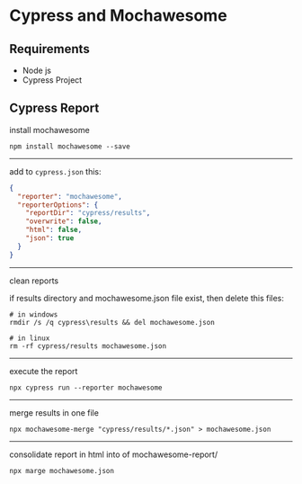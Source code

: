 # Cypress and Mochawesome

## Requirements
- Node js
- Cypress Project

## Cypress Report

install mochawesome
```
npm install mochawesome --save  
```
---------------------------------------------------------------------------
add to `cypress.json` this:
```json
{
  "reporter": "mochawesome",
  "reporterOptions": {
    "reportDir": "cypress/results",
    "overwrite": false,
    "html": false,
    "json": true
  }
}
```
---------------------------------------------------------------------------
clean reports

if results directory and mochawesome.json file exist, then delete this files:
```
# in windows
rmdir /s /q cypress\results && del mochawesome.json

# in linux
rm -rf cypress/results mochawesome.json
```
---------------------------------------------------------------------------
execute the report
```
npx cypress run --reporter mochawesome
```
---------------------------------------------------------------------------
merge results in one file
```
npx mochawesome-merge "cypress/results/*.json" > mochawesome.json
```
---------------------------------------------------------------------------
consolidate report in html into of mochawesome-report/
```
npx marge mochawesome.json
```
